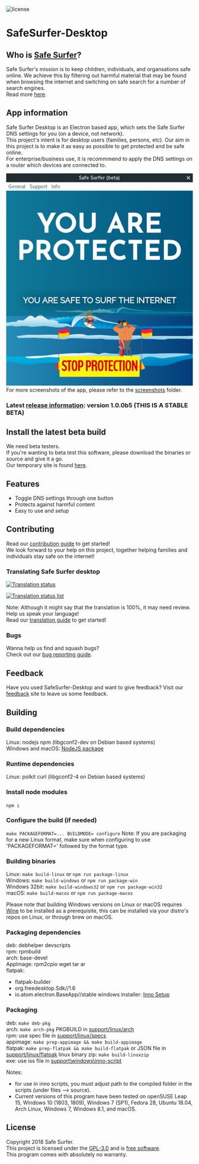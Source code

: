 ![license](https://img.shields.io/badge/License-GPL%20v3-blue.svg)

# SafeSurfer-Desktop

## Who is [Safe Surfer](http://safesurfer.co.nz)?
Safe Surfer's mission is to keep children, individuals, and organsations safe online. We achieve this by filtering out harmful material that may be found when browsing the internet and switching on safe search for a number of search engines.  
Read more [here](http://www.safesurfer.co.nz/the-cause).  

## App information
Safe Surfer Desktop is an Electron based app, which sets the Safe Surfer DNS settings for you (on a device, not network).  
This project's intent is for desktop users (families, persons, etc). Our aim in this project is to make it as easy as possible to get protected and be safe online.  
For enterprise/business use, it is recommmend to apply the DNS settings on a router which devices are connected to.  

![Safe Surfer](screenshots/SafeSurfer-Desktop-Activated-Standard.png)  
For more screenshots of the app, please refer to the [screenshots](screenshots) folder.  

### Latest [release information](https://gitlab.com/safesurfer/SafeSurfer-Desktop/tags/1.0.0b5): version 1.0.0b5 (THIS IS A STABLE BETA)
## Install the latest beta build
We need beta testers.  
If you're wanting to beta test this software, please download the binaries or source and give it a go.  
Our temporary site is found [here](http://142.93.48.189).  

## Features
- Toggle DNS settings through one button  
- Protects against harmful content  
- Easy to use and setup  

## Contributing
Read our [contribution guide](docs/CONTRIBUTING.md) to get started!  
We look forward to your help on this project, together helping families and individuals stay safe on the internet!  

### Translating Safe Surfer desktop
[![Translation status](https://hosted.weblate.org/widgets/safe-surfer/-/translations/svg-badge.svg)](https://hosted.weblate.org/projects/safe-surfer/translations)  

[![Translation status list](https://hosted.weblate.org/widgets/safe-surfer/-/translations/multi-auto.svg)](https://hosted.weblate.org/projects/safe-surfer/translations)  

Note: Although it might say that the translation is 100%, it may need review.  
Help us speak your language!  
Read our [translation guide](docs/TRANSLATING.md) to get started!  

### Bugs
Wanna help us find and squash bugs?  
Check out our [bug reporting guide](docs/BUGS.md).  

## Feedback
Have you used SafeSurfer-Desktop and want to give feedback?
Visit our [feedback](http://safesurfer.co.nz/feedback) site to leave us some feedback.

## Building
### Build dependencies
Linux: nodejs npm (libgconf2-dev on Debian based systems)  
Windows and macOS: [NodeJS package](https://nodejs.org/en/download)  

### Runtime dependencies
Linux: polkit curl (libgconf2-4 on Debian based systems)  

### Install node modules
`npm i`  

### Configure the build (if needed)
`make PACKAGEFORMAT=... BUILDMODE= configure`
Note: If you are packaging for a new Linux format, make sure when configuring to use 'PACKAGEFORMAT=' followed by the format type.

### Building binaries
Linux: `make build-linux` or `npm run package-linux`  
Windows: `make build-windows` or `npm run package-win`  
Windows 32bit: `make build-windows32` or `npm run package-win32`  
macOS: `make build-macos` or `npm run package-macos`  

Please note that building Windows versions on Linux or macOS requires [Wine](https://www.winehq.org) to be installed as a prerequisite, this can be installed via your distro's repos on Linux, or through brew on macOS.  

### Packaging dependencies
deb:  debhelper devscripts  
rpm:  rpmbuild  
arch: base-devel  
AppImage: rpm2cpio wget tar ar  
flatpak:
- flatpak-builder
- org.freedesktop.Sdk//1.6
- io.atom.electron.BaseApp//stable
windows installer: [Inno Setup](http://www.jrsoftware.org/isinfo.php)  

### Packaging
deb: `make deb-pkg`  
arch: `make arch-pkg` PKGBUILD in [support/linux/arch](support/linux/arch)  
rpm: use spec file in [support/linux/specs](support/linux/specs)  
appimage: `make prep-appimage && make build-appimage`  
flatpak: `make prep-flatpak && make build-flatpak` or JSON file in [support/linux/flatpak](support/linux/flatpak)
linux binary zip: `make build-linuxzip`  
exe: use iss file in [support\\windows\\inno-script](support/windows/inno-script)  

Notes:
- for use in inno scripts, you must adjust path to the compiled folder in the scripts (under files --> source).  
- Current versions of this program have been tested on openSUSE Leap 15, Windows 10 (1803, 1809), Windows 7 (SP1), Fedora 28, Ubuntu 18.04, Arch Linux, Windows 7, Windows 8.1, and macOS.  

## License
Copyright 2018 Safe Surfer.  
This project is licensed under the [GPL-3.0](http://www.gnu.org/licenses/gpl-3.0.html) and is [free software](https://www.gnu.org/philosophy/free-sw.en.html).  
This program comes with absolutely no warranty.  

